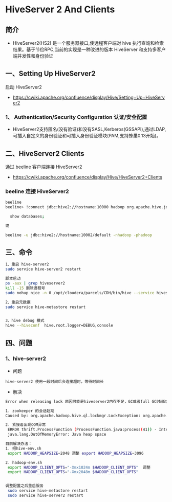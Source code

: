 # HiveServer 2 And Clients

## 简介

- HiveServer2(HS2) 是一个服务器接口,使远程客户端对 hive 执行查询和检索结果。基于节俭RPC,当前的实现是一种改进的版本 HiveServer 和支持多客户端并发性和身份验证

## 一、Setting Up HiveServer2

启动 HiveServer2

- https://cwiki.apache.org/confluence/display/Hive/Setting+Up+HiveServer2

### 1、 Authentication/Security Configuration  认证/安全配置

- HiveServer2支持匿名(没有验证)和没有SASL,Kerberos(GSSAPI),通过LDAP,可插入自定义的身份验证和可插入身份验证模块(PAM,支持蜂巢0.13开始)。



## 二、HiveServer2 Clients

通过 beeline 客户端连接 HiveServer2

- https://cwiki.apache.org/confluence/display/Hive/HiveServer2+Clients

### beeline 连接 HiveServer2

``` sh
beeline
beeline> !connect jdbc:hive2://hostname:10000 hadoop org.apache.hive.jdbc.HiveDriver

  show databases;

或

beeline -u jdbc:hive2://hostname:10002/default -nhadoop -phadoop
```


## 三、命令

``` sh
1、重启 hive-server2
sudo service hive-server2 restart

脚本启动
ps -aux | grep hiveserver2
kill -15 删除进程号
sudo nohup nice -n 0 /opt/cloudera/parcels/CDH/bin/hive --service hiveserver2 10000 >> /tmp/hiver-server2.log 2>&1 &

2、重启元数据
sudo service hive-metastore restart


3、hive debug 模式
hive --hiveconf  hive.root.logger=DEBUG,console

```


## 四、问题


### 1、hive-server2

- 问题

```
hive-server2 使用一段时间后会连接超时，等待时间长

```

- 解决

``` sh
Error when releasing lock 原因可能是hiveserver2内存不足，GC或者full GC时间过长，我看了一下28和29号出现异常的日志都伴随着下面两个特征

1. zookeeper 的会话超期
Caused by: org.apache.hadoop.hive.ql.lockmgr.LockException: org.apache.zookeeper.KeeperException$SessionExpiredException: KeeperErrorCode = Session expired for /hive_zookeeper_namespace/default/LOCK-SHARED-0000000000

2. 紧接着出现OOM异常
 ERROR thrift.ProcessFunction (ProcessFunction.java:process(41)) - Internal error processing ExecuteStatement
 java.lang.OutOfMemoryError: Java heap space

目前解决办法：
1. 把hive-env.sh
 export HADOOP_HEAPSIZE=2048 调整 export HADOOP_HEAPSIZE=3096

2. hadoop-env.sh
 export HADOOP_CLIENT_OPTS="-Xmx1024m $HADOOP_CLIENT_OPTS"  调整
 export HADOOP_CLIENT_OPTS="-Xmx2048m $HADOOP_CLIENT_OPTS"


调整配置之后重启服务
 sudo service hive-metastore restart
 sudo service hive-server2 restart

```
